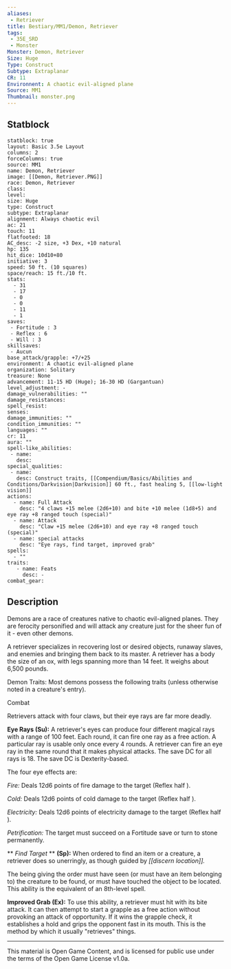 ```yaml
---
aliases:
 - Retriever
title: Bestiary/MM1/Demon, Retriever
tags: 
 - 35E_SRD
 - Monster
Monster: Demon, Retriever
Size: Huge
Type: Construct
Subtype: Extraplanar
CR: 11
Environnent: A chaotic evil-aligned plane
Source: MM1
Thumbnail: monster.png
---
```


## Statblock

```statblock
statblock: true
layout: Basic 3.5e Layout
columns: 2
forceColumns: true
source: MM1 
name: Demon, Retriever
image: [[Demon, Retriever.PNG]]
race: Demon, Retriever
class: 
level: 
size: Huge
type: Construct
subtype: Extraplanar
alignment: Always chaotic evil
ac: 21
touch: 11
flatfooted: 18
AC_desc: -2 size, +3 Dex, +10 natural
hp: 135
hit_dice: 10d10+80
initiative: 3
speed: 50 ft. (10 squares)
space/reach: 15 ft./10 ft.
stats:
  - 31
  - 17
  - 0
  - 0
  - 11
  - 1
saves:
 - Fortitude : 3
 - Reflex : 6
 - Will : 3
skillsaves:
 - Aucun
base_attack/grapple: +7/+25
environment: A chaotic evil-aligned plane
organization: Solitary
treasure: None
advancement: 11-15 HD (Huge); 16-30 HD (Gargantuan)
level_adjustment: -
damage_vulnerabilities: ""
damage_resistances: 
spell_resist: 
senses: 
damage_immunities: ""
condition_immunities: ""
languages: ""
cr: 11
aura: ""
spell-like_abilities:
 - name: 
   desc: 
special_qualities:
 - name:
   desc: Construct traits, [[Compendium/Basics/Abilities and Conditions/Darkvision|Darkvision]] 60 ft., fast healing 5, [[low-light vision]]
actions:
  - name: Full Attack
    desc: "4 claws +15 melee (2d6+10) and bite +10 melee (1d8+5) and eye ray +8 ranged touch (special)"
  - name: Attack
    desc: "Claw +15 melee (2d6+10) and eye ray +8 ranged touch (special)"
  - name: special attacks
    desc: "Eye rays, find target, improved grab"
spells:
  - ""
traits:
   - name: Feats
     desc: -
combat_gear:  
```

## Description



Demons are a race of creatures native to chaotic evil-aligned planes. They are ferocity personified and will attack any creature just for the sheer fun of it - even other demons.

A retriever specializes in recovering lost or desired objects, runaway slaves, and enemies and bringing them back to its master. A retriever has a body the size of an ox, with legs spanning more than 14 feet. It weighs about 6,500 pounds.

Demon Traits: Most demons possess the following traits (unless otherwise noted in a creature's entry).

Combat

Retrievers attack with four claws, but their eye rays are far more deadly.


**Eye Rays (Su):** A retriever's eyes can produce four different magical rays with a range of 100 feet. Each round, it can fire one ray as a free action. A particular ray is usable only once every 4 rounds. A retriever can fire an eye ray in the same round that it makes physical attacks. The save DC for all rays is 18. The save DC is Dexterity-based.

The four eye effects are:


*Fire:* Deals 12d6 points of fire damage to the target (Reflex half ).


*Cold:* Deals 12d6 points of cold damage to the target (Reflex half ).


*Electricity:* Deals 12d6 points of electricity damage to the target (Reflex half ).


*Petrification:* The target must succeed on a Fortitude save or turn to stone permanently.


**
*Find Target* 
**
**(Sp):** When ordered to find an item or a creature, a retriever does so unerringly, as though guided by *[[discern location]].*

The being giving the order must have seen (or must have an item belonging to) the creature to be found, or must have touched the object to be located. This ability is the equivalent of an 8th-level spell.


**Improved Grab (Ex):** To use this ability, a retriever must hit with its bite attack. It can then attempt to start a grapple as a free action without provoking an attack of opportunity. If it wins the grapple check, it establishes a hold and grips the opponent fast in its mouth. This is the method by which it usually "retrieves" things.

---

This material is Open Game Content, and is licensed for public use under the terms of the Open Game License v1.0a.
